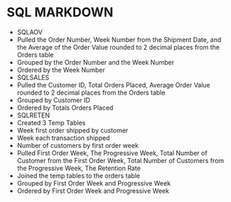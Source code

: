 # SQL MARKDOWN

 - SQLAOV
  - Pulled the Order Number, Week Number from the Shipment Date, and the Average of the Order Value rounded to 2 decimal places from the Orders table
  - Grouped by the Order Number and the Week Number
  - Ordered by the Week Number
 - SQLSALES
  - Pulled the Customer ID, Total Orders Placed, Average Order Value rounded to 2 decimal places from the Orders table
  - Grouped by Customer ID
  - Ordered by Totals Orders Placed
 - SQLRETEN
  - Created 3 Temp Tables
   - Week first order shipped by customer
   - Week each transaction shipped
   - Number of customers by first order week
  - Pulled First Order Week, The Progressive Week, Total Number of Customer from the First Order Week, Total Number of Customers from the Progressive Week, The Retention Rate
  - Joined the temp tables to the orders table
  - Grouped by First Order Week and Progressive Week
  - Ordered by First Order Week and Progressive Week
    
